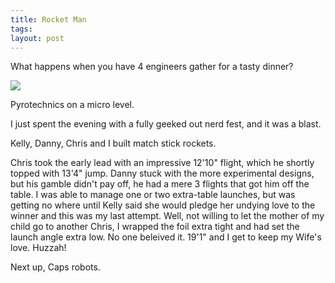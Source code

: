 ```yaml
---
title: Rocket Man
tags: 
layout: post
---
```

What happens when you have 4 engineers gather for a tasty dinner? 

<img src="http://photos.fuzzymonk.com/blog/image/595/IMG_5616.JPG" class="picture" />

Pyrotechnics on a micro level.



I just spent the evening with a fully geeked out nerd fest, and it was a blast.



Kelly, Danny, Chris and I built match stick rockets. 



Chris took the early lead with an impressive 12'10" flight, which he shortly topped with 13'4" jump.  Danny stuck with the more experimental designs, but his gamble didn't pay off, he had a mere 3 flights that got him off the table.  I was able to manage one or two extra-table launches, but was getting no where until Kelly said she would pledge her undying love to the winner and this was my last attempt.  Well, not willing to let the mother of my child go to another Chris, I wrapped the foil extra tight and had set the launch angle extra low.  No one beleived it.  19'1" and I get to keep my Wife's love.  Huzzah!



Next up, Caps robots.
